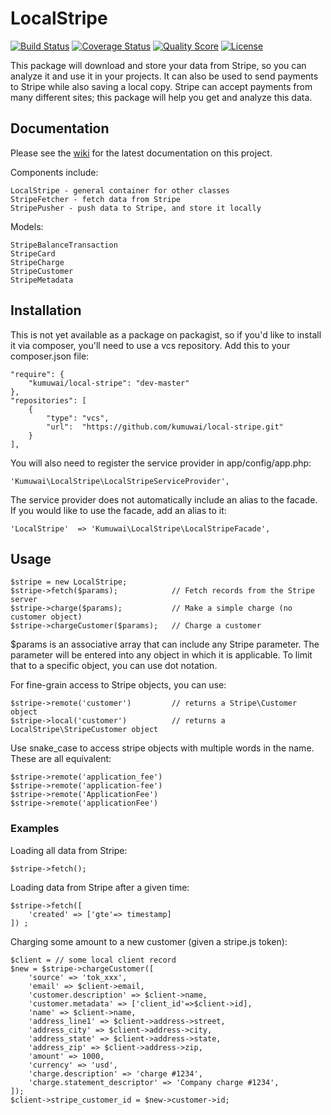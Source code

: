 LocalStripe
============
[![Build Status](https://img.shields.io/travis/kumuwai/local-stripe/master.svg)](https://travis-ci.org/kumuwai/local-stripe)
[![Coverage Status](https://coveralls.io/repos/kumuwai/local-stripe/badge.png?branch=master)](https://coveralls.io/r/kumuwai/local-stripe)
[![Quality Score](https://img.shields.io/scrutinizer/g/kumuwai/local-stripe.svg)](https://scrutinizer-ci.com/g/kumuwai/local-stripe)
[![License](https://img.shields.io/badge/license-MIT-blue.svg)](LICENSE.md)

This package will download and store your data from Stripe, so you can analyze it and use it in your projects. It can also be used to send payments to Stripe while also saving a local copy. Stripe can accept payments from many different sites; this package will help you get and analyze this data. 


Documentation
-------------
Please see the [wiki](https://github.com/kumuwai/local-stripe/wiki) for the latest documentation on this project.

Components include:

    LocalStripe - general container for other classes
    StripeFetcher - fetch data from Stripe
    StripePusher - push data to Stripe, and store it locally

Models:

    StripeBalanceTransaction
    StripeCard
    StripeCharge
    StripeCustomer
    StripeMetadata


Installation
--------------
This is not yet available as a package on packagist, so if you'd like to install it via composer, you'll need to use a vcs repository. Add this to your composer.json file:

    "require": {
        "kumuwai/local-stripe": "dev-master"
    },
    "repositories": [
        {
            "type": "vcs",
            "url":  "https://github.com/kumuwai/local-stripe.git"
        }
    ],

You will also need to register the service provider in app/config/app.php:

    'Kumuwai\LocalStripe\LocalStripeServiceProvider',

The service provider does not automatically include an alias to the facade. If you would like to use the facade, add an alias to it:

    'LocalStripe'  => 'Kumuwai\LocalStripe\LocalStripeFacade',


Usage
------

    $stripe = new LocalStripe;
    $stripe->fetch($params);            // Fetch records from the Stripe server
    $stripe->charge($params);           // Make a simple charge (no customer object)
    $stripe->chargeCustomer($params);   // Charge a customer

$params is an associative array that can include any Stripe parameter. The parameter will be entered into any object in which it is applicable. To limit that to a specific object, you can use dot notation. 

For fine-grain access to Stripe objects, you can use:

    $stripe->remote('customer')         // returns a Stripe\Customer object
    $stripe->local('customer')          // returns a LocalStripe\StripeCustomer object

Use snake_case to access stripe objects with multiple words in the name. These are all equivalent:

    $stripe->remote('application_fee') 
    $stripe->remote('application-fee') 
    $stripe->remote('ApplicationFee') 
    $stripe->remote('applicationFee') 


### Examples

Loading all data from Stripe:

    $stripe->fetch();

Loading data from Stripe after a given time:

    $stripe->fetch([
        'created' => ['gte'=> timestamp]
    ]) ;

Charging some amount to a new customer (given a stripe.js token):

    $client = // some local client record
    $new = $stripe->chargeCustomer([
        'source' => 'tok_xxx',
        'email' => $client->email,
        'customer.description' => $client->name,
        'customer.metadata' => ['client_id'=>$client->id],
        'name' => $client->name,
        'address_line1' => $client->address->street,
        'address_city' => $client->address->city,
        'address_state' => $client->address->state,
        'address_zip' => $client->address->zip,
        'amount' => 1000,
        'currency' => 'usd',
        'charge.description' => 'charge #1234',
        'charge.statement_descriptor' => 'Company charge #1234',
    ]);
    $client->stripe_customer_id = $new->customer->id;

